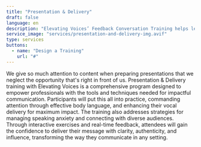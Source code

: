 ```yaml
---
title: "Presentation & Delivery"
draft: false
language: en
description: "Elevating Voices’ Feedback Conversation Training helps leaders master constructive feedback, active listening, and tough conversations to foster growth and collaboration."
service_image: "services/presentation-and-delivery-img.avif"
type: services
buttons:
  - name: "Design a Training"
    url: "#"
---
```


We give so much attention to content when preparing presentations that we neglect the opportunity that's right in front of us.  Presentation & Delivery training with Elevating Voices is a comprehensive program designed to empower professionals with the tools and techniques needed for impactful communication. Participants will put this all into practice, commanding attention through effective body language, and enhancing their vocal delivery for maximum impact. The training also addresses strategies for managing speaking anxiety and connecting with diverse audiences. Through interactive exercises and real-time feedback, attendees will gain the confidence to deliver their message with clarity, authenticity, and influence, transforming the way they communicate in any setting.
